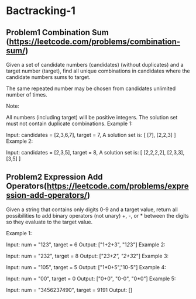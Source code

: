 # Bactracking-1


## Problem1 Combination Sum (https://leetcode.com/problems/combination-sum/)

Given a set of candidate numbers (candidates) (without duplicates) and a target number (target), find all unique combinations in candidates where the candidate numbers sums to target.

The same repeated number may be chosen from candidates unlimited number of times.

Note:

All numbers (including target) will be positive integers.
The solution set must not contain duplicate combinations.
Example 1:

Input: candidates = [2,3,6,7], target = 7,
A solution set is:
[
  [7],
  [2,2,3]
]
Example 2:

Input: candidates = [2,3,5], target = 8,
A solution set is:
[
  [2,2,2,2],
  [2,3,3],
  [3,5]
]

## Problem2 Expression Add Operators(https://leetcode.com/problems/expression-add-operators/)

Given a string that contains only digits 0-9 and a target value, return all possibilities to add binary operators (not unary) +, -, or * between the digits so they evaluate to the target value.

Example 1:

Input: num = "123", target = 6
Output: ["1+2+3", "1*2*3"] 
Example 2:

Input: num = "232", target = 8
Output: ["2*3+2", "2+3*2"]
Example 3:

Input: num = "105", target = 5
Output: ["1*0+5","10-5"]
Example 4:

Input: num = "00", target = 0
Output: ["0+0", "0-0", "0*0"]
Example 5:

Input: num = "3456237490", target = 9191
Output: []

